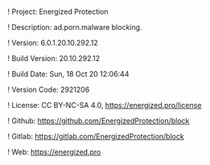 ! Project: Energized Protection

! Description: ad.porn.malware blocking.

! Version: 6.0.1.20.10.292.12

! Build Version: 20.10.292.12

! Build Date: Sun, 18 Oct 20 12:06:44

! Version Code: 2921206

! License: CC BY-NC-SA 4.0, https://energized.pro/license

! Github: https://github.com/EnergizedProtection/block

! Gitlab: https://gitlab.com/EnergizedProtection/block


! Web: https://energized.pro
